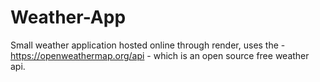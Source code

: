 # Weather-App
Small weather application hosted online through render, uses the - https://openweathermap.org/api - which is an open source free weather api.
